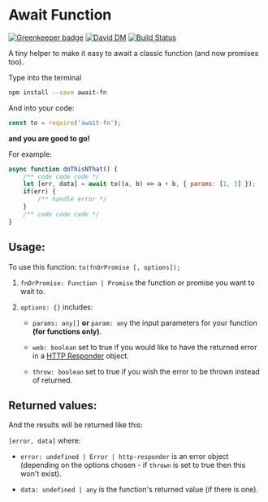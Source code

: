 Await Function
======

[![Greenkeeper badge](https://badges.greenkeeper.io/5c077m4n/await-fn.svg)](https://greenkeeper.io/)
[![David DM](https://david-dm.org/5c077m4n/await-fn.svg)](https://david-dm.org/)
[![Build Status](https://travis-ci.org/5c077m4n/await-fn.svg?branch=master)](https://travis-ci.org/5c077m4n/await-fn)

A tiny helper to make it easy to await a classic function (and now promises too).

Type into the terminal

```zsh
npm install --save await-fn
```

And into your code:

```javascript
const to = require('await-fn');
```

**and you are good to go!**

For example:

```javascript
async function doThisNThat() {
	/** code code code */
	let [err, data] = await to((a, b) => a + b, { params: [1, 3] });
	if(err) {
        /** handle error */
	}
	/** code code code */
}
```

Usage:
------

To use this function: `to(fnOrPromise [, options]);`

1. `fnOrPromise: Function | Promise` the function or promise you want to wait to.

2. `options: {}` includes:

	- `params: any[]` **or** `param: any` the input parameters for your function **(for functions only)**.

	- `web: boolean` set to true if you would like to have the returned error in a [HTTP Responder](https://www.npmjs.com/package/http-responder) object.

	- `throw: boolean` set to true if you wish the error to be thrown instead of returned.


Returned values:
------

And the results will be returned like this:

`[error, data]` where:

- `error: undefined | Error | http-responder` is an error object (depending on the options chosen - if `thrown` is set to true then this won't exist).

- `data: undefined | any` is the function's returned value (if there is one).

